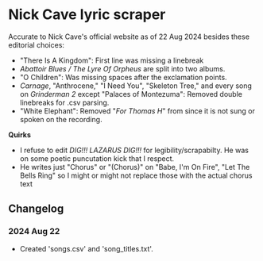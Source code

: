 # Nick Cave lyric scraper

Accurate to Nick Cave's official website as of 22 Aug 2024 besides these editorial choices:

- "There Is A Kingdom": First line was missing a linebreak
- *Abattoir Blues / The Lyre Of Orpheus* are split into two albums.
- "O Children": Was missing spaces after the exclamation points.
- *Carnage*, "Anthrocene," "I Need You", "Skeleton Tree," and every song on *Grinderman 2* except "Palaces of Montezuma": Removed double linebreaks for .csv parsing.
- "White Elephant": Removed "*For Thomas H*" from since it is not sung or spoken on the recording.

**Quirks**
- I refuse to edit *DIG!!! LAZARUS DIG!!!* for legibility/scrapabilty. He was on some poetic puncutation kick that I respect.
- He writes just "Chorus" or "(Chorus)" on "Babe, I'm On Fire", "Let The Bells Ring" so I might or might not replace those with the actual chorus text

## Changelog

### 2024 Aug 22
- Created 'songs.csv' and 'song_titles.txt'.



